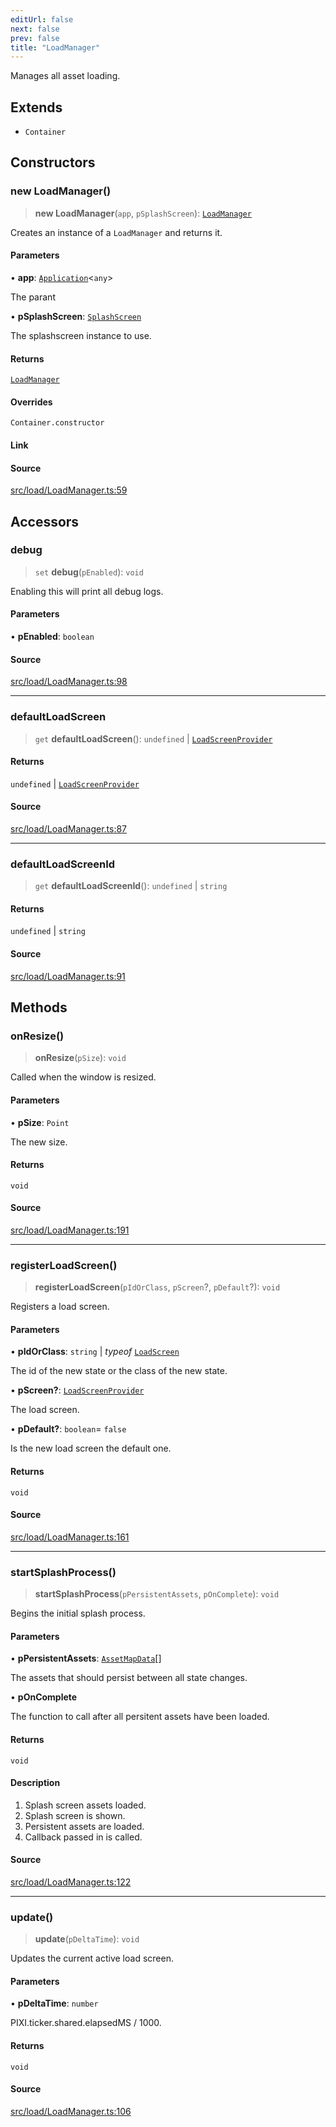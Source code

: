 ```yaml
---
editUrl: false
next: false
prev: false
title: "LoadManager"
---
```


Manages all asset loading.

## Extends

- `Container`

## Constructors

### new LoadManager()

> **new LoadManager**(`app`, `pSplashScreen`): [`LoadManager`](/api/classes/loadmanager/)

Creates an instance of a `LoadManager` and returns it.

#### Parameters

• **app**: [`Application`](/api/classes/application/)\<`any`\>

The parant

• **pSplashScreen**: [`SplashScreen`](/api/classes/splashscreen/)

The splashscreen instance to use.

#### Returns

[`LoadManager`](/api/classes/loadmanager/)

#### Overrides

`Container.constructor`

#### Link

#### Source

[src/load/LoadManager.ts:59](https://github.com/relishinc/dill-pixel/blob/10f512f7f577ca5e74162827f11215b28df5ca97/src/load/LoadManager.ts#L59)

## Accessors

### debug

> `set` **debug**(`pEnabled`): `void`

Enabling this will print all debug logs.

#### Parameters

• **pEnabled**: `boolean`

#### Source

[src/load/LoadManager.ts:98](https://github.com/relishinc/dill-pixel/blob/10f512f7f577ca5e74162827f11215b28df5ca97/src/load/LoadManager.ts#L98)

***

### defaultLoadScreen

> `get` **defaultLoadScreen**(): `undefined` \| [`LoadScreenProvider`](/api/type-aliases/loadscreenprovider/)

#### Returns

`undefined` \| [`LoadScreenProvider`](/api/type-aliases/loadscreenprovider/)

#### Source

[src/load/LoadManager.ts:87](https://github.com/relishinc/dill-pixel/blob/10f512f7f577ca5e74162827f11215b28df5ca97/src/load/LoadManager.ts#L87)

***

### defaultLoadScreenId

> `get` **defaultLoadScreenId**(): `undefined` \| `string`

#### Returns

`undefined` \| `string`

#### Source

[src/load/LoadManager.ts:91](https://github.com/relishinc/dill-pixel/blob/10f512f7f577ca5e74162827f11215b28df5ca97/src/load/LoadManager.ts#L91)

## Methods

### onResize()

> **onResize**(`pSize`): `void`

Called when the window is resized.

#### Parameters

• **pSize**: `Point`

The new size.

#### Returns

`void`

#### Source

[src/load/LoadManager.ts:191](https://github.com/relishinc/dill-pixel/blob/10f512f7f577ca5e74162827f11215b28df5ca97/src/load/LoadManager.ts#L191)

***

### registerLoadScreen()

> **registerLoadScreen**(`pIdOrClass`, `pScreen`?, `pDefault`?): `void`

Registers a load screen.

#### Parameters

• **pIdOrClass**: `string` \| *typeof* [`LoadScreen`](/api/classes/loadscreen/)

The id of the new state or the class of the new state.

• **pScreen?**: [`LoadScreenProvider`](/api/type-aliases/loadscreenprovider/)

The load screen.

• **pDefault?**: `boolean`= `false`

Is the new load screen the default one.

#### Returns

`void`

#### Source

[src/load/LoadManager.ts:161](https://github.com/relishinc/dill-pixel/blob/10f512f7f577ca5e74162827f11215b28df5ca97/src/load/LoadManager.ts#L161)

***

### startSplashProcess()

> **startSplashProcess**(`pPersistentAssets`, `pOnComplete`): `void`

Begins the initial splash process.

#### Parameters

• **pPersistentAssets**: [`AssetMapData`](/api/classes/assetmapdata/)[]

The assets that should persist between all state changes.

• **pOnComplete**

The function to call after all persitent assets have been loaded.

#### Returns

`void`

#### Description

1. Splash screen assets loaded.
2. Splash screen is shown.
3. Persistent assets are loaded.
4. Callback passed in is called.

#### Source

[src/load/LoadManager.ts:122](https://github.com/relishinc/dill-pixel/blob/10f512f7f577ca5e74162827f11215b28df5ca97/src/load/LoadManager.ts#L122)

***

### update()

> **update**(`pDeltaTime`): `void`

Updates the current active load screen.

#### Parameters

• **pDeltaTime**: `number`

PIXI.ticker.shared.elapsedMS / 1000.

#### Returns

`void`

#### Source

[src/load/LoadManager.ts:106](https://github.com/relishinc/dill-pixel/blob/10f512f7f577ca5e74162827f11215b28df5ca97/src/load/LoadManager.ts#L106)
